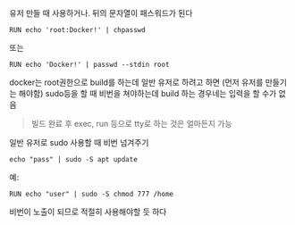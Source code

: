 유저 만들 때 사용하거나. 뒤의 문자열이 패스워드가 된다    

```
RUN echo 'root:Docker!' | chpasswd  
```
또는   
```
RUN echo 'Docker!' | passwd --stdin root   
```

docker는 root권한으로 build를 하는데 일반 유저로 하려고 하면  (먼저 유저를 만들기는 해야함)
sudo등을 할 때 비번을 쳐야하는데 build 하는 경우네는 입력을 할 수가 없음   

> 빌드 완료 후 exec, run 등으로 tty로 하는 것은 얼마든지 가능  


일반 유저로 sudo 사용할 때 비번 넘겨주기  
```
echo "pass" | sudo -S apt update
```
예:
```
RUN echo "user" | sudo -S chmod 777 /home
```

비번이 노출이 되므로 적절히 사용해야할 듯 하다  


